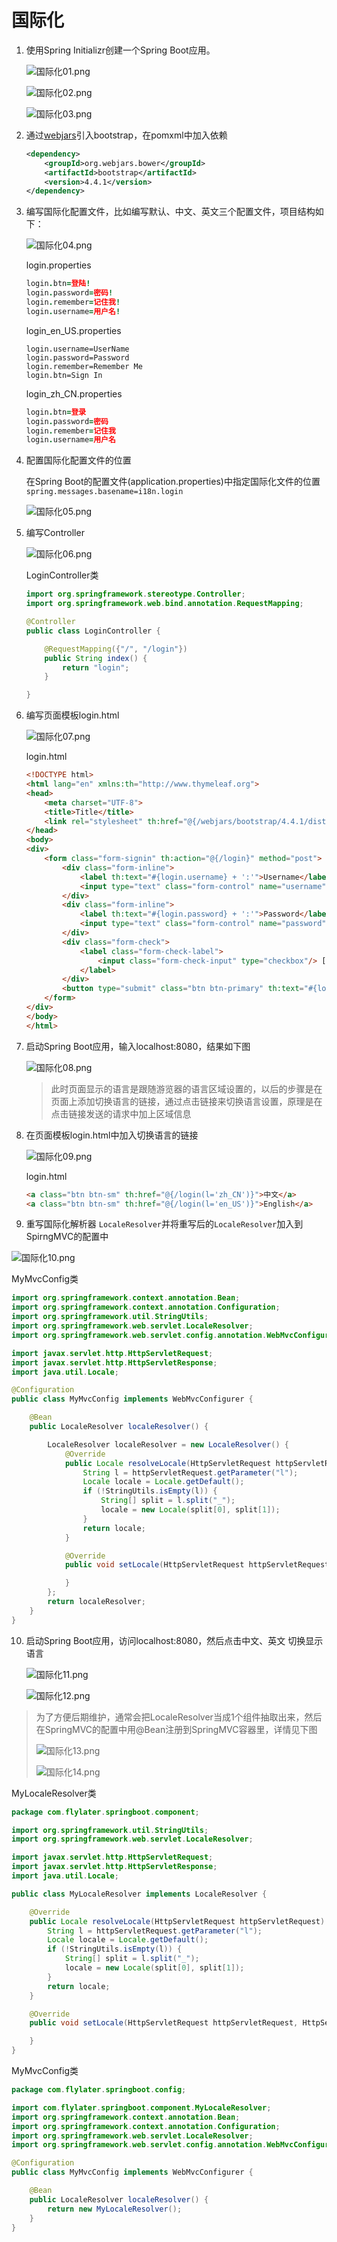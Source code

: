 # 国际化

1. 使用Spring Initializr创建一个Spring Boot应用。  

   ![国际化01.png](images/国际化01.png)  

   ![国际化02.png](images/国际化02.png)  

   ![国际化03.png](images/国际化03.png)  

2. 通过[webjars](https://www.webjars.org/)引入bootstrap，在pomxml中加入依赖  

   ``` xml
   <dependency>
       <groupId>org.webjars.bower</groupId>
       <artifactId>bootstrap</artifactId>
       <version>4.4.1</version>
   </dependency>
   ```
   
3. 编写国际化配置文件，比如编写默认、中文、英文三个配置文件，项目结构如下：  

   ![国际化04.png](images/国际化04.png)    

   login.properties  

   ``` pro
   login.btn=登陆!
   login.password=密码!
   login.remember=记住我!
   login.username=用户名!
   ```

   login_en_US.properties  

   ``` proper
   login.username=UserName
   login.password=Password
   login.remember=Remember Me
   login.btn=Sign In
   ```

   login_zh_CN.properties  

   ``` pro
   login.btn=登录
   login.password=密码
   login.remember=记住我
   login.username=用户名
   ```

4. 配置国际化配置文件的位置  

   在Spring Boot的配置文件(application.properties)中指定国际化文件的位置`spring.messages.basename=i18n.login`  

   ![国际化05.png](images/国际化05.png)  

5. 编写Controller  

   ![国际化06.png](images/国际化06.png)  

   LoginController类  

   ``` java
   import org.springframework.stereotype.Controller;
   import org.springframework.web.bind.annotation.RequestMapping;
   
   @Controller
   public class LoginController {
   
       @RequestMapping({"/", "/login"})
       public String index() {
           return "login";
       }
   
   }
   ```

6. 编写页面模板login.html  

   ![国际化07.png](images/国际化07.png)  

   login.html  

   ``` html
   <!DOCTYPE html>
   <html lang="en" xmlns:th="http://www.thymeleaf.org">
   <head>
       <meta charset="UTF-8">
       <title>Title</title>
       <link rel="stylesheet" th:href="@{/webjars/bootstrap/4.4.1/dist/css/bootstrap.css}">
   </head>
   <body>
   <div>
       <form class="form-signin" th:action="@{/login}" method="post">
           <div class="form-inline">
               <label th:text="#{login.username} + ':'">Username</label>
               <input type="text" class="form-control" name="username" th:placeholder="#{login.username}"/>
           </div>
           <div class="form-inline">
               <label th:text="#{login.password} + ':'">Password</label>
               <input type="text" class="form-control" name="password" th:placeholder="#{login.password}"/>
           </div>
           <div class="form-check">
               <label class="form-check-label">
                   <input class="form-check-input" type="checkbox"/> [[#{login.remember}]]
               </label>
           </div>
           <button type="submit" class="btn btn-primary" th:text="#{login.btn}">Submit</button>
       </form>
   </div>
   </body>
   </html>
   ```

7. 启动Spring Boot应用，输入localhost:8080，结果如下图  

   ![国际化08.png](images/国际化08.png)  

   > 此时页面显示的语言是跟随游览器的语言区域设置的，以后的步骤是在页面上添加切换语言的链接，通过点击链接来切换语言设置，原理是在点击链接发送的请求中加上区域信息  

8. 在页面模板login.html中加入切换语言的链接  

   ![国际化09.png](images/国际化09.png)  

   login.html  

   ``` html  
   <a class="btn btn-sm" th:href="@{/login(l='zh_CN')}">中文</a>
   <a class="btn btn-sm" th:href="@{/login(l='en_US')}">English</a>
   ```

9. 重写国际化解析器 `LocaleResolver`并将重写后的`LocaleResolver`加入到SpirngMVC的配置中  
   

![国际化10.png](images/国际化10.png)  

MyMvcConfig类  

   ``` java
   import org.springframework.context.annotation.Bean;
   import org.springframework.context.annotation.Configuration;
   import org.springframework.util.StringUtils;
   import org.springframework.web.servlet.LocaleResolver;
   import org.springframework.web.servlet.config.annotation.WebMvcConfigurer;
   
   import javax.servlet.http.HttpServletRequest;
   import javax.servlet.http.HttpServletResponse;
   import java.util.Locale;
   
   @Configuration
   public class MyMvcConfig implements WebMvcConfigurer {
   
       @Bean
       public LocaleResolver localeResolver() {
   
           LocaleResolver localeResolver = new LocaleResolver() {
               @Override
               public Locale resolveLocale(HttpServletRequest httpServletRequest) {
                   String l = httpServletRequest.getParameter("l");
                   Locale locale = Locale.getDefault();
                   if (!StringUtils.isEmpty(l)) {
                       String[] split = l.split("_");
                       locale = new Locale(split[0], split[1]);
                   }
                   return locale;
               }
   
               @Override
               public void setLocale(HttpServletRequest httpServletRequest, HttpServletResponse httpServletResponse, Locale locale) {
   
               }
           };
           return localeResolver;
       }
   }
   ```

 10. 启动Spring Boot应用，访问localhost:8080，然后点击中文、英文 切换显示语言  

     ![国际化11.png](images/国际化11.png)  

     ![国际化12.png](images/国际化12.png)  

 > 为了方便后期维护，通常会把LocaleResolver当成1个组件抽取出来，然后在SpringMVC的配置中用@Bean注册到SpringMVC容器里，详情见下图  
 >
 > ![国际化13.png](images/国际化13.png)  
 >
 > ![国际化14.png](images/国际化14.png)  
 >
 MyLocaleResolver类  

``` java
package com.flylater.springboot.component;

import org.springframework.util.StringUtils;
import org.springframework.web.servlet.LocaleResolver;

import javax.servlet.http.HttpServletRequest;
import javax.servlet.http.HttpServletResponse;
import java.util.Locale;

public class MyLocaleResolver implements LocaleResolver {

    @Override
    public Locale resolveLocale(HttpServletRequest httpServletRequest) {
        String l = httpServletRequest.getParameter("l");
        Locale locale = Locale.getDefault();
        if (!StringUtils.isEmpty(l)) {
            String[] split = l.split("_");
            locale = new Locale(split[0], split[1]);
        }
        return locale;
    }

    @Override
    public void setLocale(HttpServletRequest httpServletRequest, HttpServletResponse httpServletResponse, Locale locale) {

    }
}
```

MyMvcConfig类

``` java
package com.flylater.springboot.config;

import com.flylater.springboot.component.MyLocaleResolver;
import org.springframework.context.annotation.Bean;
import org.springframework.context.annotation.Configuration;
import org.springframework.web.servlet.LocaleResolver;
import org.springframework.web.servlet.config.annotation.WebMvcConfigurer;

@Configuration
public class MyMvcConfig implements WebMvcConfigurer {

    @Bean
    public LocaleResolver localeResolver() {
        return new MyLocaleResolver();
    }
}

```




​       

​     

   

   

   



